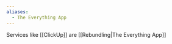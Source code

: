 ```yaml
---
aliases:
  - The Everything App
---
```

Services like [[ClickUp]] are [[Rebundling|The Everything App]]
